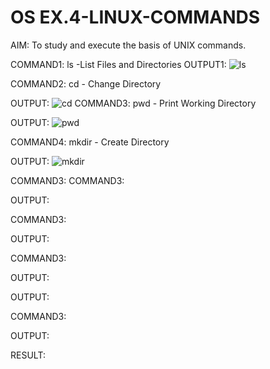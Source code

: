 # OS EX.4-LINUX-COMMANDS

AIM:
To study and execute the basis of UNIX commands.

COMMAND1: 
  ls -List Files and Directories
OUTPUT1:
  ![ls](https://github.com/praveenst13/EX.4-LINUX-COMMANDS/assets/118787793/09b10782-a0be-4ab1-a44a-c6d5c7b5685e)


COMMAND2:
  cd - Change Directory

OUTPUT:
![cd](https://github.com/praveenst13/EX.4-LINUX-COMMANDS/assets/118787793/37c55c50-5660-4644-a902-b2ee34dcf7a1)
COMMAND3:
  pwd - Print Working Directory
  
OUTPUT:
![pwd](https://github.com/praveenst13/EX.4-LINUX-COMMANDS/assets/118787793/c9ef06b0-53d3-4928-935c-d11acc9548fc)

COMMAND4: 
  mkdir - Create Directory
 

OUTPUT:
![mkdir](https://github.com/praveenst13/EX.4-LINUX-COMMANDS/assets/118787793/14e74a9a-8a06-4399-b5d7-b3e2e21905b1)

COMMAND3:
COMMAND3:

OUTPUT:

COMMAND3:

OUTPUT:

COMMAND3:

OUTPUT:

OUTPUT:

COMMAND3:

OUTPUT:


RESULT:
